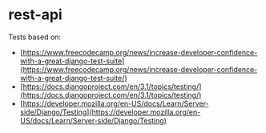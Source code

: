 # rest-api


Tests based on: 
- [https://www.freecodecamp.org/news/increase-developer-confidence-with-a-great-django-test-suite](https://www.freecodecamp.org/news/increase-developer-confidence-with-a-great-django-test-suite/)
- [https://docs.djangoproject.com/en/3.1/topics/testing/](https://docs.djangoproject.com/en/3.1/topics/testing/)
- [https://developer.mozilla.org/en-US/docs/Learn/Server-side/Django/Testing](https://developer.mozilla.org/en-US/docs/Learn/Server-side/Django/Testing)